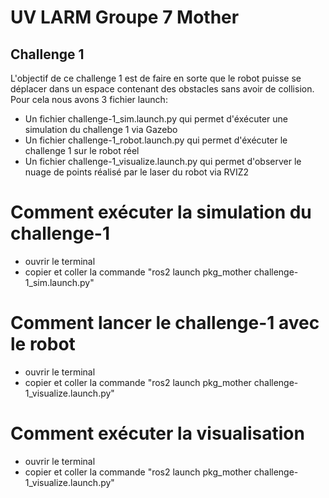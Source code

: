 # UV LARM Groupe 7 Mother

## Challenge 1

L'objectif de ce challenge 1 est de faire en sorte que le robot puisse se déplacer dans un espace contenant des obstacles sans avoir de collision. 
Pour cela nous avons 3 fichier launch:
- Un fichier challenge-1_sim.launch.py qui permet d'éxécuter une simulation du challenge 1 via Gazebo
- Un fichier challenge-1_robot.launch.py qui permet d'éxécuter le challenge 1 sur le robot réel 
- Un fichier challenge-1_visualize.launch.py qui permet d'observer le nuage de points réalisé par le laser du robot via RVIZ2

# Comment exécuter la simulation du challenge-1

  - ouvrir le terminal 
  - copier et coller la commande "ros2 launch pkg_mother challenge-1_sim.launch.py"

# Comment lancer le challenge-1 avec le robot

  - ouvrir le terminal 
  - copier et coller la commande "ros2 launch pkg_mother challenge-1_visualize.launch.py"
  
# Comment exécuter la visualisation

  - ouvrir le terminal 
  - copier et coller la commande "ros2 launch pkg_mother challenge-1_visualize.launch.py"
